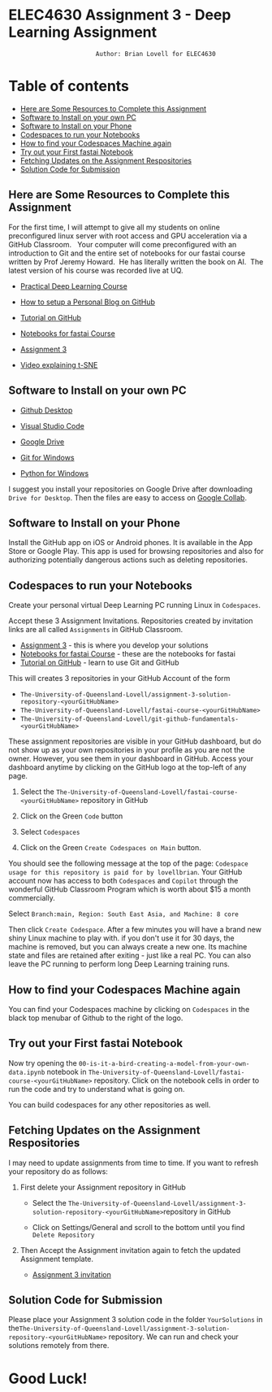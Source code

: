 # ELEC4630 Assignment 3 - Deep Learning Assignment

                            Author: Brian Lovell for ELEC4630

# Table of contents
- [Here are Some Resources to Complete this Assignment](#here-are-some-resources-to-complete-this-assignment)
- [Software to Install on your own PC](#software-to-install-on-your-own-pc)
- [Software to Install on your Phone](#software-to-install-on-your-phone)
- [Codespaces to run your Notebooks](#codespaces-to-run-your-notebooks)
- [How to find your Codespaces Machine again](#how-to-find-your-codespaces-machine-again)
- [Try out your First fastai Notebook](#try-out-your-first-fastai-notebook)
- [Fetching Updates on the Assignment Respositories](#fetching-updates-on-the-assignment-respositories)
- [Solution Code for Submission](#solution-code-for-submission)

## Here are Some Resources to Complete this Assignment

For the first time, I will attempt to give all my students on online preconfigured linux server with root access and GPU acceleration via a GitHub Classroom.   Your computer will come preconfigured with an introduction to Git and the entire set of notebooks for our fastai course written by Prof Jeremy Howard.  He has literally written the book on AI.  The latest version of his course was recorded live at UQ. 

- [Practical Deep Learning Course](https://course.fast.ai/)

- [How to setup a Personal Blog on GitHub](https://www.fast.ai/posts/2020-01-16-fast_template.html)

- [Tutorial on GitHub](https://classroom.github.com/a/WQ2cYhvn)

- [Notebooks for fastai Course](https://classroom.github.com/a/55q09ppO)

- [Assignment 3](https://classroom.github.com/a/bFnkoIfT)

- [Video explaining t-SNE](https://youtu.be/RJVL80Gg3lA)

## Software to Install on your own PC

- [Github Desktop](https://desktop.github.com/)

- [Visual Studio Code](https://code.visualstudio.com/)

- [Google Drive](https://www.google.com/drive/download/)

- [Git for Windows](https://gitforwindows.org/)

- [Python for Windows](https://www.python.org/downloads/windows/)

I suggest you install your repositories on Google Drive after downloading `Drive for Desktop`.  Then the files are easy to access on [Google Collab](https://colab.research.google.com/). 

## Software to Install on your Phone

Install the GitHub app on iOS or Android phones. It is available in the App Store or Google Play. This app is used for browsing repositories and also for authorizing potentially dangerous actions such as deleting repositories. 


## Codespaces to run your Notebooks

Create your personal virtual Deep Learning PC running Linux in `Codespaces`.

Accept these 3 Assignment Invitations. Repositories created by invitation links are all called `Assignments` in GitHub Classroom.

- [Assignment 3](https://classroom.github.com/a/bFnkoIfT) - this is where you develop your solutions
- [Notebooks for fastai Course](https://classroom.github.com/a/55q09ppO) - these are the notebooks for fastai
- [Tutorial on GitHub](https://classroom.github.com/a/WQ2cYhvn) - learn to use Git and GitHub

This will creates 3 repositories in your GitHub Account of the form
- `The-University-of-Queensland-Lovell/assignment-3-solution-repository-<yourGitHubName>`
- `The-University-of-Queensland-Lovell/fastai-course-<yourGitHubName>`
- `The-University-of-Queensland-Lovell/git-github-fundamentals-<yourGitHubName>`

These assignment repositories are visible in your GitHub dashboard, but do not show up as your own repositories in your profile as you are not the owner.  However, you see them in your dashboard in GitHub. Access your dashboard anytime by clicking on the GitHub logo at the top-left of any page. 

 1. Select the `The-University-of-Queensland-Lovell/fastai-course-<yourGitHubName>` repository in GitHub

1. Click on the Green `Code` button

1. Select `Codespaces`

1. Click on the Green  `Create Codespaces on Main` button.  

You should see the following message at the top of the page: `Codespace usage for this repository is paid for by lovellbrian`.  Your GitHub account now has access to both `Codespaces` and `Copilot` through the wonderful GitHub Classroom Program which is worth about $15 a month commercially. 

Select `Branch:main, Region: South East Asia, and Machine: 8 core`

Then click `Create Codespace`.  After a few minutes you will have a brand new shiny Linux machine to play with.  if you don't use it for 30 days, the machine is removed, but you can always create a new one.  Its machine state and files are retained after exiting - just like a real PC. You can also leave the PC running to perform long Deep Learning training runs. 

## How to find your Codespaces Machine again

You can find your Codespaces machine by clicking on `Codespaces` in the black top menubar of Github to the right of the logo.  

## Try out your First fastai Notebook

Now try opening the `00-is-it-a-bird-creating-a-model-from-your-own-data.ipynb` notebook in `The-University-of-Queensland-Lovell/fastai-course-<yourGitHubName>` repository.  Click on the notebook cells in order to run the code and try to understand what is going on. 

You can build codespaces for any other repositories as well. 

## Fetching Updates on the Assignment Respositories

I may need to update assignments from time to time.  If you want to refresh your repository do as follows:

1. First delete your Assignment repository in GitHub

   - Select the `The-University-of-Queensland-Lovell/assignment-3-solution-repository-<yourGitHubName>`repository in GitHub

   - Click on Settings/General and scroll to the bottom until you find `Delete Repository`

1. Then Accept the Assignment invitation again to fetch the updated Assignment template. 
   - [Assignment 3 invitation](https://classroom.github.com/a/bFnkoIfT)

## Solution Code for Submission

Please place your Assignment 3 solution code in the folder `YourSolutions` in the`The-University-of-Queensland-Lovell/assignment-3-solution-repository-<yourGitHubName>` repository. We can run and check your solutions remotely from there.



# Good Luck!
